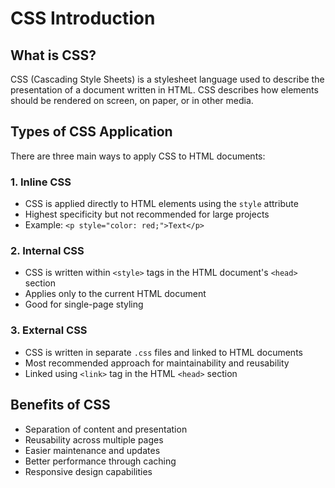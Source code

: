 # CSS Introduction

## What is CSS?

CSS (Cascading Style Sheets) is a stylesheet language used to describe the presentation of a document written in HTML. CSS describes how elements should be rendered on screen, on paper, or in other media.

## Types of CSS Application

There are three main ways to apply CSS to HTML documents:

### 1. Inline CSS
- CSS is applied directly to HTML elements using the `style` attribute
- Highest specificity but not recommended for large projects
- Example: `<p style="color: red;">Text</p>`

### 2. Internal CSS
- CSS is written within `<style>` tags in the HTML document's `<head>` section
- Applies only to the current HTML document
- Good for single-page styling

### 3. External CSS
- CSS is written in separate `.css` files and linked to HTML documents
- Most recommended approach for maintainability and reusability
- Linked using `<link>` tag in the HTML `<head>` section

## Benefits of CSS

- Separation of content and presentation
- Reusability across multiple pages
- Easier maintenance and updates
- Better performance through caching
- Responsive design capabilities